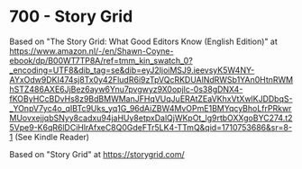 # 700 - Story Grid

Based on "The Story Grid: What Good Editors Know (English Edition)" at https://www.amazon.nl/-/en/Shawn-Coyne-ebook/dp/B00WT7TP8A/ref=tmm_kin_swatch_0?_encoding=UTF8&dib_tag=se&dib=eyJ2IjoiMSJ9.ieevsyK5W4NY-AYxOdw9DKI474sj8Tx0y42FludR6i9zTpVQcRKDUAlNdRWSb1YAn0HtnRWMhSTZ486AXE6JjBez6ayw6Ynu7pvgwyz9X0opjlc-0s38gDNX4-fKOByHCcBDvHs8z9BdBMWManJFHqVUqJuERAtZEaVKhxVtXwlKJDDbqS-_YOnpV7yc4o_qIBTc9Uks_yq1G_96dAiZBW4MvOPmE1BMYqcyBhoLfrPRkwrMUovxejjqbSNyy8cadxu94jaHUy8etpxDalQjWKpOt_lg9rtbOXXgoBYC274.t25Vpe9-K6qR6lDCiHlrAfxeC8Q0GdeFTr5LK4-TTmQ&qid=1710753686&sr=8-1 (See Kindle Reader)

Based on "Story Grid" at https://storygrid.com/


